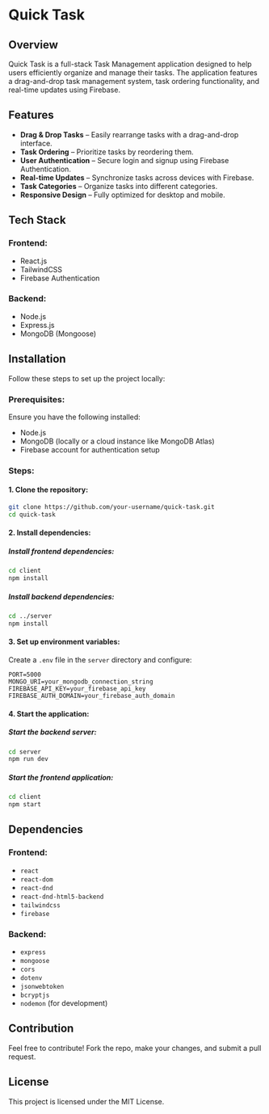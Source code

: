 # Quick Task

## Overview
Quick Task is a full-stack Task Management application designed to help users efficiently organize and manage their tasks. The application features a drag-and-drop task management system, task ordering functionality, and real-time updates using Firebase.

## Features
- **Drag & Drop Tasks** – Easily rearrange tasks with a drag-and-drop interface.
- **Task Ordering** – Prioritize tasks by reordering them.
- **User Authentication** – Secure login and signup using Firebase Authentication.
- **Real-time Updates** – Synchronize tasks across devices with Firebase.
- **Task Categories** – Organize tasks into different categories.
- **Responsive Design** – Fully optimized for desktop and mobile.

## Tech Stack
### Frontend:
- React.js
- TailwindCSS
- Firebase Authentication

### Backend:
- Node.js
- Express.js
- MongoDB (Mongoose)

## Installation
Follow these steps to set up the project locally:

### Prerequisites:
Ensure you have the following installed:
- Node.js
- MongoDB (locally or a cloud instance like MongoDB Atlas)
- Firebase account for authentication setup

### Steps:
#### 1. Clone the repository:
```sh
git clone https://github.com/your-username/quick-task.git
cd quick-task
```

#### 2. Install dependencies:
##### Install frontend dependencies:
```sh
cd client
npm install
```
##### Install backend dependencies:
```sh
cd ../server
npm install
```

#### 3. Set up environment variables:
Create a `.env` file in the `server` directory and configure:
```
PORT=5000
MONGO_URI=your_mongodb_connection_string
FIREBASE_API_KEY=your_firebase_api_key
FIREBASE_AUTH_DOMAIN=your_firebase_auth_domain
```

#### 4. Start the application:
##### Start the backend server:
```sh
cd server
npm run dev
```
##### Start the frontend application:
```sh
cd client
npm start
```

## Dependencies
### Frontend:
- `react`
- `react-dom`
- `react-dnd`
- `react-dnd-html5-backend`
- `tailwindcss`
- `firebase`

### Backend:
- `express`
- `mongoose`
- `cors`
- `dotenv`
- `jsonwebtoken`
- `bcryptjs`
- `nodemon` (for development)

## Contribution
Feel free to contribute! Fork the repo, make your changes, and submit a pull request.

## License
This project is licensed under the MIT License.

